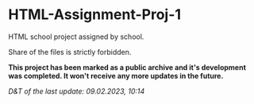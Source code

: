 # HTML-Assignment-Proj-1
HTML school project assigned by school.

Share of the files is strictly forbidden.

**This project has been marked as a public archive and it's development was completed. It won't receive any more updates in the future.**

*D&T of the last update: 09.02.2023, 10:14*
